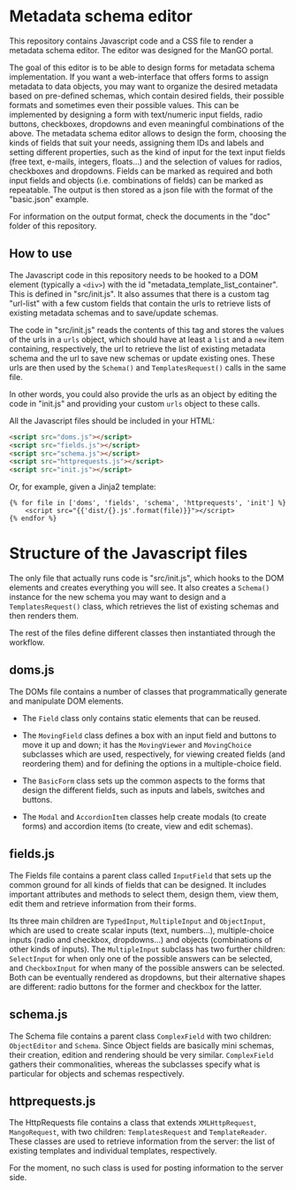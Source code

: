 # Metadata schema editor

This repository contains Javascript code and a CSS file to render a metadata schema editor. The editor was designed for the ManGO portal.

The goal of this editor is to be able to design forms for metadata schema implementation.
If you want a web-interface that offers forms to assign metadata to data objects, you may want to organize the desired metadata based on pre-defined schemas, which contain desired fields, their possible formats and sometimes even their possible values. This can be implemented by designing a form with text/numeric input fields, radio buttons, checkboxes, dropdowns and even meaningful combinations of the above. The metadata schema editor allows to design the form, choosing the kinds of fields that suit your needs, assigning them IDs and labels and setting different properties, such as the kind of input for the text input fields (free text, e-mails, integers, floats...) and the selection of values for radios, checkboxes and dropdowns. Fields can be marked as required and both input fields and objects (i.e. combinations of fields) can be marked as repeatable.
The output is then stored as a json file with the format of the "basic.json" example.

For information on the output format, check the documents in the "doc" folder of this repository.

## How to use

The Javascript code in this repository needs to be hooked to a DOM element (typically a `<div>`) with the id "metadata_template_list_container". This is defined in "src/init.js".
It also assumes that there is a custom tag "url-list" with a few custom fields that contain the urls to retrieve lists of existing metadata schemas and to save/update schemas.

The code in "src/init.js" reads the contents of this tag and stores the values of the urls in a `urls` object, which should have at least a `list` and a `new` item containing, respectively, the url to retrieve the list of existing metadata schema and the url to save new schemas or update existing ones. These urls are then used by the `Schema()` and `TemplatesRequest()` calls in the same file.

In other words, you could also provide the urls as an object by editing the code in "init.js" and providing your custom `urls` object to these calls.

All the Javascript files should be included in your HTML:

```html
<script src="doms.js"></script>
<script src="fields.js"></script>
<script src="schema.js"></script>
<script src="httprequests.js"></script>
<script src="init.js"></script>
```

Or, for example, given a Jinja2 template:

```jinja2
{% for file in ['doms', 'fields', 'schema', 'httprequests', 'init'] %}
    <script src="{{'dist/{}.js'.format(file)}}"></script>
{% endfor %}
```

# Structure of the Javascript files

The only file that actually runs code is "src/init.js", which hooks to the DOM elements and creates everything you will see. It also creates a `Schema()` instance for the new schema you may want to design and a `TemplatesRequest()` class, which retrieves the list of existing schemas and then renders them.

The rest of the files define different classes then instantiated through the workflow.

## doms.js

The DOMs file contains a number of classes that programmatically generate and manipulate DOM elements.

- The `Field` class only contains static elements that can be reused.

- The `MovingField` class defines a box with an input field and buttons to move it up and down; it has the `MovingViewer` and `MovingChoice` subclasses which are used, respectively, for viewing created fields (and reordering them) and for defining the options in a multiple-choice field.

- The `BasicForm` class sets up the common aspects to the forms that design the different fields, such as inputs and labels, switches and buttons.

- The `Modal` and `AccordionItem` classes help create modals (to create forms) and accordion items (to create, view and edit schemas).

## fields.js

The Fields file contains a parent class called `InputField` that sets up the common ground for all kinds of fields that can be designed. It includes important attributes and methods to select them, design them, view them, edit them and retrieve information from their forms.

Its three main children are `TypedInput`, `MultipleInput` and `ObjectInput`, which are used to create scalar inputs (text, numbers...), multiple-choice inputs (radio and checkbox, dropdowns...) and objects (combinations of other kinds of inputs). The `MultipleInput` subclass has two further children: `SelectInput` for when only one of the possible answers can be selected, and `CheckboxInput` for when many of the possible answers can be selected. Both can be eventually rendered as dropdowns, but their alternative shapes are different: radio buttons for the former and checkbox for the latter.

## schema.js

The Schema file contains a parent class `ComplexField` with two children: `ObjectEditor` and `Schema`. Since Object fields are basically mini schemas, their creation, edition and rendering should be very similar. `ComplexField` gathers their commonalities, whereas the subclasses specify what is particular for objects and schemas respectively.

## httprequests.js

The HttpRequests file contains a class that extends `XMLHttpRequest`, `MangoRequest`, with two children: `TemplatesRequest` and `TemplateReader`. These classes are used to retrieve information from the server: the list of existing templates and individual templates, respectively.

For the moment, no such class is used for posting information to the server side.

